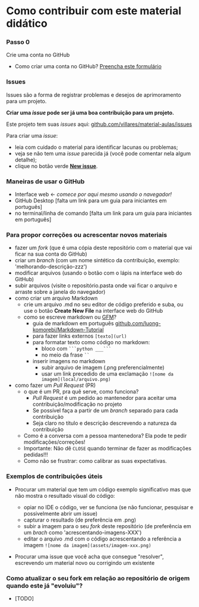 # Como contribuir com este material didático

### Passo 0
Crie uma conta no GitHub
- Como criar uma conta no GitHub?
  [Preencha este formulário](https://github.com/join)

### Issues
Issues são a forma de registrar problemas e desejos de aprimoramento para um projeto.

**Criar uma *issue* pode ser já uma boa contribuição para um projeto.**

Este projeto tem suas *issues* aqui: [github.com/villares/material-aulas/issues](https://github.com/villares/material-aulas/issues)

Para criar uma *issue*:
  - leia com cuidado o material para identificar lacunas ou problemas;
  - veja se não tem uma _issue_ parecida já (você pode comentar nela algum detalhe);
  - clique no botão verde [**New issue**](https://github.com/villares/material-aulas/issues/new).
  
### Maneiras de usar o GitHub
 - Interface web <- *comece por aqui mesmo usando o navegador!*
 - GitHub Desktop [falta um link para um guia para iniciantes em português]
 - no terminal/linha de comando [falta um link para um guia para iniciantes em português]

### Para propor correções ou acrescentar novos materiais
- fazer um _fork_ (que é uma cópia deste repositório com o material que vai ficar na sua conta do GitHub)
- criar um _branch_ (com um nome sintético da contribuição, exemplo: 'melhorando-descrição-zzz')
- modificar arquivos (usando o botão com o lápis na interface web do GitHub)
- subir arquivos (visite o repositório.pasta onde vai ficar o arquivo e arraste sobre a janela do navegador)
- como criar um arquivo Markdown
  - crie um arquivo .md no seu editor de código preferido e suba, ou use o botão **Create New File** na interface web do GitHub
  - como se escreve markdown ou [GFM](https://github.github.com/gfm/)? 
     - guia de markdown em português [github.com/luong-komorebi/Markdown-Tutorial](https://github.com/luong-komorebi/Markdown-Tutorial/blob/master/README_pt-BR.md#syntax)
     - para fazer links externos `[texto](url)`
     - para formatar texto como código no markdown:
         - bloco com ` ```python ___``` ` 
         - no meio da frase ` `` `
     - inserir imagens no markdown
        - subir arquivo de imagem (.png preferencialmente)
        - usar um link precedido de uma exclamação `![nome da imagem](local/arquivo.png)`
- como fazer um *Pull Request* (PR)  
  - o que é um PR, pra quê serve, como funciona? 
     - _Pull Request_ é um pedido ao mantenedor para aceitar uma contribuição/modificação no projeto
     - Se possível faça a partir de um _branch_ separado para cada contribuição
     - Seja claro no título e descrição descrevendo a natureza da contribuição
  - Como é a conversa com a pessoa mantenedora? Ela pode te pedir modificações/correções!
  - Importante: Não dê `CLOSE` quando terminar de fazer as modificações pedidas!!!
  - Como não se frustrar: como calibrar as suas expectativas.
  
 ### Exemplos de contribuições úteis

 - Procurar um material que tem um código exemplo significativo mas que não mostra o resultado visual do código: 
     - opiar no IDE o código, ver se funciona (se não funcionar, pesquisar e possivelmente abrir um issue)
     - capturar o resultado (de preferência em .png)
     - subir a imagem para o seu *fork* deste repositório (de preferência em um *brach* como 'acrescentando-imagens-XXX')
     - editar o arquivo .md com o código acrescentando a referência a imagem `![nome da imagem](assets/imagem-xxx.png)`

 - Procurar uma issue que você acha que consegue "resolver", escrevendo um material novo ou corrigindo um existente
   
 ### Como atualizar o seu fork em relação ao repositório de origem quando este já "evoluiu"?
 
 - [TODO] 
